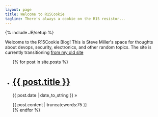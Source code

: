 ```yaml
---
layout: page
title: Welcome to R15Cookie
tagline: There's always a cookie on the R15 resistor...
---
```

{% include JB/setup %}

Welcome to the R15Cookie Blog!  This is Steve Miller's space for thoughts about devops, security, electronics, and other random topics.  The site is currently transitioning [from my old site](https://www.r15cookie.com/doku.php)

<ul class="posts">
  {% for post in site.posts %}
    <li><h1><a href="{{ BASE_PATH }}{{ post.url }}">{{ post.title }}</a></h1>
    <p><span>{{ post.date | date_to_string }}</span> &raquo;</p>
    {{ post.content | truncatewords:75 }}
    </li>
  {% endfor %}
</ul>

